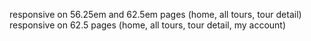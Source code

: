 responsive on 56.25em and 62.5em pages (home, all tours, tour detail)
responsive on 62.5 pages (home, all tours, tour detail, my account)

